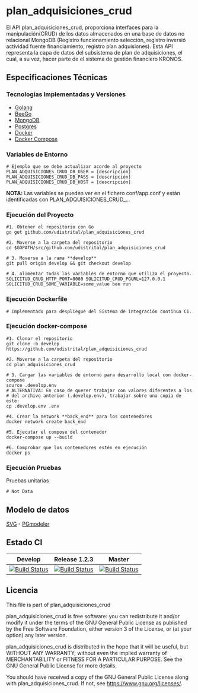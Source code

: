 # plan_adquisiciones_crud

El API plan_adquisiciones_crud, proporciona interfaces para la manipulación(CRUD) de los datos almacenados en una base de datos no relacional MongoDB (Registro funcionamiento selección, registro inversió actividad fuente financiamiento, registro plan adquisiones).
Esta API representa la capa de datos del subsistema de plan de adquisiciones, el cual, a su vez, hacer parte de el sistema de gestión financiero KRONOS.

## Especificaciones Técnicas

### Tecnologías Implementadas y Versiones

* [Golang](https://github.com/udistrital/introduccion_oas/blob/master/instalacion_de_herramientas/golang.md)
* [BeeGo](https://github.com/udistrital/introduccion_oas/blob/master/instalacion_de_herramientas/beego.md)
* [MongoDB](https://docs.mongodb.com/manual/)
* [Postgres](https://github.com/udistrital/lineamientos_oas/blob/master/instalacion_de_herramientas/postgres.md)
* [Docker](https://docs.docker.com/engine/install/ubuntu/)
* [Docker Compose](https://docs.docker.com/compose/)


### Variables de Entorno

```shell
# Ejemplo que se debe actualizar acorde al proyecto
PLAN_ADQUISICIONES_CRUD_DB_USER = [descripción]
PLAN_ADQUISICIONES_CRUD_DB_PASS = [descripción]
PLAN_ADQUISICIONES_CRUD_DB_HOST = [descripción]
```

**NOTA:** Las variables se pueden ver en el fichero conf/app.conf y están identificadas con PLAN_ADQUISICIONES_CRUD_...

### Ejecución del Proyecto

```shell
#1. Obtener el repositorio con Go
go get github.com/udistrital/plan_adquisiciones_crud

#2. Moverse a la carpeta del repositorio
cd $GOPATH/src/github.com/udistrital/plan_adquisiciones_crud

# 3. Moverse a la rama **develop**
git pull origin develop && git checkout develop

# 4. alimentar todas las variables de entorno que utiliza el proyecto.
SOLICITUD_CRUD_HTTP_PORT=8080 SOLICITUD_CRUD_PGURL=127.0.0.1 SOLICITUD_CRUD_SOME_VARIABLE=some_value bee run
```

### Ejecución Dockerfile

```shell
# Implementado para despliegue del Sistema de integración continua CI.
```

### Ejecución docker-compose

```shell
#1. Clonar el repositorio
git clone -b develop https://github.com/udistrital/plan_adquisiciones_crud

#2. Moverse a la carpeta del repositorio
cd plan_adquisiciones_crud

# 3. Cargar las variables de entorno para desarrollo local con docker-compose
source .develop.env
# ALTERNATIVA: En caso de querer trabajar con valores diferentes a los
# del archivo anterior (.develop.env), trabajar sobre una copia de este:
cp .develop.env .env

#4. Crear la network **back_end** para los contenedores
docker network create back_end

#5. Ejecutar el compose del contenedor
docker-compose up --build

#6. Comprobar que los contenedores estén en ejecución
docker ps
```

### Ejecución Pruebas

Pruebas unitarias

```shell
# Not Data
```

## Modelo de datos

[SVG](database/plan_adquisiciones.svg) -
[PGmodeler](database/plan_adquisiciones.dbm)

## Estado CI

| Develop | Release 1.2.3 | Master |
| -- | -- | -- |
| [![Build Status](https://hubci.portaloas.udistrital.edu.co/api/badges/udistrital/plan_adquisiciones_crud/status.svg?ref=refs/heads/develop)](https://hubci.portaloas.udistrital.edu.co/udistrital/plan_adquisiciones_crud) | [![Build Status](https://hubci.portaloas.udistrital.edu.co/api/badges/udistrital/plan_adquisiciones_crud/status.svg?ref=refs/heads/release/1.2.3)](https://hubci.portaloas.udistrital.edu.co/udistrital/plan_adquisiciones_crud) | [![Build Status](https://hubci.portaloas.udistrital.edu.co/api/badges/udistrital/plan_adquisiciones_crud/status.svg?ref=refs/heads/master)](https://hubci.portaloas.udistrital.edu.co/udistrital/plan_adquisiciones_crud) |

## Licencia

This file is part of plan_adquisiciones_crud

plan_adquisiciones_crud is free software: you can redistribute it and/or modify it under the terms of the GNU General Public License as published by the Free Software Foundation, either version 3 of the License, or (at your option) any later version.

plan_adquisiciones_crud is distributed in the hope that it will be useful, but WITHOUT ANY WARRANTY; without even the implied warranty of MERCHANTABILITY or FITNESS FOR A PARTICULAR PURPOSE. See the GNU General Public License for more details.

You should have received a copy of the GNU General Public License along with plan_adquisiciones_crud. If not, see https://www.gnu.org/licenses/.
